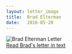 ```yaml
---
layout: letter_image
title:  Brad Elterman
date:   2016-05-20
---
```


<div class="letter-image">
  <img alt="Brad Elterman Letter" src="{{ '/images/brad-elterman.png'  | prepend: site.baseurl }}">
</div>
<div class="letter-links">
  <a class="page-link" href="{{ '/brad-elterman/text' | prepend: site.baseurl }}">Read Brad's letter in text</a>
</div>


